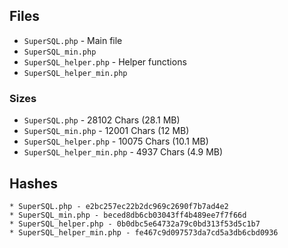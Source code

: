 ## Files

* `SuperSQL.php` - Main file
* `SuperSQL_min.php`
* `SuperSQL_helper.php` - Helper functions
* `SuperSQL_helper_min.php`

### Sizes

* `SuperSQL.php` - 28102 Chars (28.1 MB)
* `SuperSQL_min.php` - 12001 Chars (12 MB)
* `SuperSQL_helper.php` - 10075 Chars (10.1 MB)
* `SuperSQL_helper_min.php` - 4937 Chars (4.9 MB)

## Hashes

```
* SuperSQL.php - e2bc257ec22b2dc969c2690f7b7ad4e2
* SuperSQL_min.php - beced8db6cb03043ff4b489ee7f7f66d
* SuperSQL_helper.php - 0b0dbc5e64732a79c0bd313f53d5c1b7
* SuperSQL_helper_min.php - fe467c9d097573da7cd5a3db6cbd0936
```
